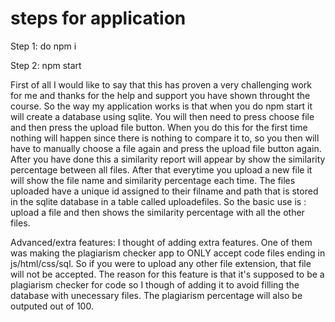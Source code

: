 # steps for application

Step 1: do npm i

Step 2: npm start

First of all I would like to say that this has proven a very challenging work for me and thanks
for the help and support you have shown throught the course. So the way my application works is
that when you do npm start it will create a database using sqlite. You will then need to press choose
file and then press the upload file button. When you do this for the first time nothing will happen since
there is nothing to compare it to, so you then will have to manually choose a file again and press the upload
file button again. After you have done this a similarity report will appear by show the similarity percentage
between all files. After that everytime you upload a new file it will show the file name and similarity percentage
each time. The files uploaded have a unique id assigned to their filname and path  that is stored in the sqlite
database in a table called uploadefiles. So the basic use is : upload a file and then shows the similarity percentage
with all the other files.

Advanced/extra features:  I thought of adding extra features. One of them was making the plagiarism checker app to ONLY
accept code files ending in js/html/css/sql. So if you were to upload any other file extension, that file will not
be accepted. The reason for this feature is that it's supposed to be a plagiarism checker for code so I though of adding
it to avoid filling the database with unecessary files. The plagiarism percentage will also be outputed out of 100.
